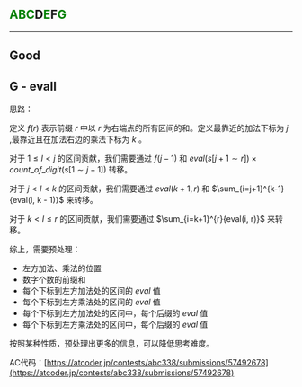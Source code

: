 ## <font color=green>ABC</font>D<font color=green>E</font>F<font color=green>G</font>

---

## Good

## G - evall

思路：

定义 $f(r)$ 表示前缀 $r$ 中以 $r$ 为右端点的所有区间的和。定义最靠近的加法下标为 $j$ ,最靠近且在加法右边的乘法下标为 $k$ 。

对于 $1\leq l < j$ 的区间贡献，我们需要通过 $f(j - 1)$ 和 $eval(s[j + 1 \sim r]) \times count\_of\_digit(s[1\sim j - 1])$ 转移。

对于 $j < l < k$ 的区间贡献，我们需要通过 $eval(k + 1, r)$ 和 $\sum_{i=j+1}^{k-1}{eval(i, k - 1)}$ 来转移。

对于 $k < l \leq r$ 的区间贡献，我们需要通过 $\sum_{i=k+1}^{r}{eval(i, r)}$ 来转移。

综上，需要预处理：
- 左方加法、乘法的位置
- 数字个数的前缀和
- 每个下标到左方加法处的区间的 $eval$ 值
- 每个下标到左方乘法处的区间的 $eval$ 值
- 每个下标到左方加法处的区间中，每个后缀的 $eval$ 值
- 每个下标到左方乘法处的区间中，每个后缀的 $eval$ 值

按照某种性质，预处理出更多的信息，可以降低思考难度。

AC代码：[https://atcoder.jp/contests/abc338/submissions/57492678](https://atcoder.jp/contests/abc338/submissions/57492678)